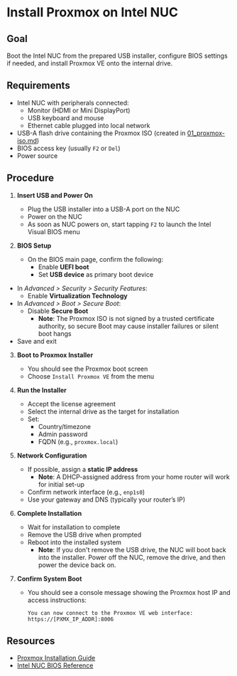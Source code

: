 # Install Proxmox on Intel NUC

## Goal
Boot the Intel NUC from the prepared USB installer, configure BIOS settings if needed, and install Proxmox VE onto the
internal drive.

## Requirements
- Intel NUC with peripherals connected:
  - Monitor (HDMI or Mini DisplayPort)
  - USB keyboard and mouse
  - Ethernet cable plugged into local network
- USB-A flash drive containing the Proxmox ISO (created in [01_proxmox-iso.md](01_proxmox-iso.md))
- BIOS access key (usually `F2` or `Del`)
- Power source

## Procedure

1. **Insert USB and Power On**
   - Plug the USB installer into a USB-A port on the NUC
   - Power on the NUC
   - As soon as NUC powers on, start tapping `F2` to launch the Intel Visual BIOS menu

2. **BIOS Setup**
   - On the BIOS main page, confirm the following:
     - Enable **UEFI boot**
     - Set **USB device** as primary boot device
  - In *Advanced > Security > Security Features*:
     - Enable **Virtualization Technology**
  - In *Advanced > Boot > Secure Boot*:
     - Disable **Secure Boot**
       - **Note**: The Proxmox ISO is not signed by a trusted certificate authority, so secure Boot may cause
         installer failures or silent boot hangs
   - Save and exit

3. **Boot to Proxmox Installer**
   - You should see the Proxmox boot screen
   - Choose `Install Proxmox VE` from the menu

4. **Run the Installer**
   - Accept the license agreement
   - Select the internal drive as the target for installation
   - Set:
     - Country/timezone
     - Admin password
     - FQDN (e.g., `proxmox.local`)

5. **Network Configuration**
   - If possible, assign a **static IP address**
       - **Note**: A DHCP-assigned address from your home router will work for initial set-up
   - Confirm network interface (e.g., `enp1s0`)
   - Use your gateway and DNS (typically your router’s IP)

6. **Complete Installation**
   - Wait for installation to complete
   - Remove the USB drive when prompted
   - Reboot into the installed system
       - **Note**: If you don't remove the USB drive, the NUC will boot back into the installer. Power off the NUC,
         remove the drive, and then power the device back on.

7. **Confirm System Boot**
   - You should see a console message showing the Proxmox host IP and access instructions:
     ```
     You can now connect to the Proxmox VE web interface:
     https://[PXMX_IP_ADDR]:8006
     ```

## Resources
- [Proxmox Installation Guide](https://pve.proxmox.com/wiki/Installation)
- [Intel NUC BIOS Reference](https://www.intel.com/content/www/us/en/support/articles/000005687/intel-nuc.html)

